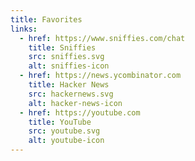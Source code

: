 ```yaml
---
title: Favorites
links:
  - href: https://www.sniffies.com/chat
    title: Sniffies
    src: sniffies.svg
    alt: sniffies-icon
  - href: https://news.ycombinator.com
    title: Hacker News
    src: hackernews.svg
    alt: hacker-news-icon
  - href: https://youtube.com
    title: YouTube
    src: youtube.svg
    alt: youtube-icon
---
```

